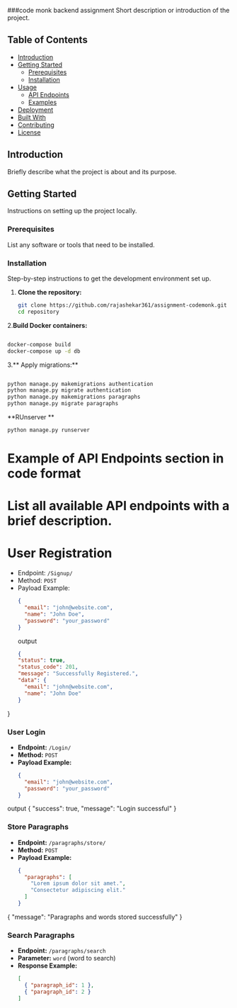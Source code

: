 ###code monk backend assignment
Short description or introduction of the project.

## Table of Contents

- [Introduction](#introduction)
- [Getting Started](#getting-started)
  - [Prerequisites](#prerequisites)
  - [Installation](#installation)
- [Usage](#usage)
  - [API Endpoints](#api-endpoints)
  - [Examples](#examples)
- [Deployment](#deployment)
- [Built With](#built-with)
- [Contributing](#contributing)
- [License](#license)

## Introduction

Briefly describe what the project is about and its purpose.

## Getting Started

Instructions on setting up the project locally.

### Prerequisites

List any software or tools that need to be installed.

### Installation

Step-by-step instructions to get the development environment set up.

1. **Clone the repository:**

   ```bash
   git clone https://github.com/rajashekar361/assignment-codemonk.git
   cd repository
2.**Build Docker containers:**
   ```bash

docker-compose build
docker-compose up -d db
```

3.** Apply migrations:**
   ```bash

python manage.py makemigrations authentication
python manage.py migrate authentication
python manage.py makemigrations paragraphs
python manage.py migrate paragraphs
```
**RUnserver **
```bash
python manage.py runserver
```

# Example of API Endpoints section in code format
# List all available API endpoints with a brief description.

# User Registration
- Endpoint: `/Signup/`
- Method: `POST`
- Payload Example:
  ```json
  {
    "email": "john@website.com",
    "name": "John Doe",
    "password": "your_password"
  }
  ```
  output
  ```json
  {
  "status": true,
  "status_code": 201,
  "message": "Successfully Registered.",
  "data": {
    "email": "john@website.com",
    "name": "John Doe"
  }
}

### User Login

- **Endpoint:** `/Login/`
- **Method:** `POST`
- **Payload Example:**
  ```json
  {
    "email": "john@website.com",
    "password": "your_password"
  }


output
{
  "success": true,
  "message": "Login successful"
}

### Store Paragraphs

- **Endpoint:** `/paragraphs/store/`
- **Method:** `POST`
- **Payload Example:**
  ```json
  {
    "paragraphs": [
      "Lorem ipsum dolor sit amet.",
      "Consectetur adipiscing elit."
    ]
  }
{
  "message": "Paragraphs and words stored successfully"
}
### Search Paragraphs

- **Endpoint:** `/paragraphs/search`
- **Parameter:** `word` (word to search)
- **Response Example:**
  ```json
  [
    { "paragraph_id": 1 },
    { "paragraph_id": 2 }
  ]
